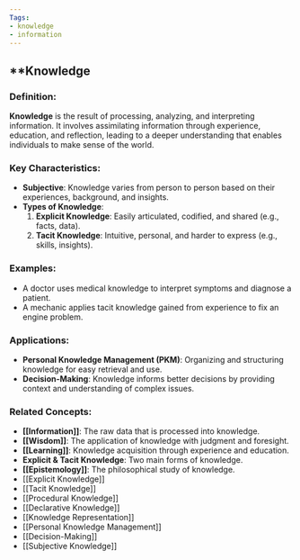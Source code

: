 ```yaml
---
Tags:
- knowledge
- information
---
```


## **Knowledge

### **Definition**:

**Knowledge** is the result of processing, analyzing, and interpreting information. It involves assimilating information through experience, education, and reflection, leading to a deeper understanding that enables individuals to make sense of the world.

### **Key Characteristics**:

- **Subjective**: Knowledge varies from person to person based on their experiences, background, and insights.
- **Types of Knowledge**:
    1. **Explicit Knowledge**: Easily articulated, codified, and shared (e.g., facts, data).
    2. **Tacit Knowledge**: Intuitive, personal, and harder to express (e.g., skills, insights).

### **Examples**:

- A doctor uses medical knowledge to interpret symptoms and diagnose a patient.
- A mechanic applies tacit knowledge gained from experience to fix an engine problem.

### **Applications**:

- **Personal Knowledge Management (PKM)**: Organizing and structuring knowledge for easy retrieval and use.
- **Decision-Making**: Knowledge informs better decisions by providing context and understanding of complex issues.

### **Related Concepts**:

- **[[Information]]**: The raw data that is processed into knowledge.
- **[[Wisdom]]**: The application of knowledge with judgment and foresight.
- **[[Learning]]**: Knowledge acquisition through experience and education.
- **Explicit & Tacit Knowledge**: Two main forms of knowledge.
- **[[Epistemology]]**: The philosophical study of knowledge.
- [[Explicit Knowledge]]
- [[Tacit Knowledge]]
- [[Procedural Knowledge]]
- [[Declarative Knowledge]]
- [[Knowledge Representation]]
- [[Personal Knowledge Management]]
- [[Decision-Making]]
- [[Subjective Knowledge]]